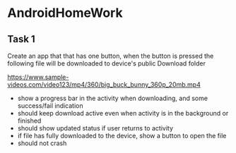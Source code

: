 # AndroidHomeWork

## Task 1

Create an app that that has one button, when the button is pressed the following file will be downloaded to device's public Download folder


https://www.sample-videos.com/video123/mp4/360/big_buck_bunny_360p_20mb.mp4


- show a progress bar in the activity when downloading, and some success/fail indication
- should keep download active even when activity is in the background or finished
- should show updated status if user returns to activity
- if file has fully downloaded to the device, show a button to open the file 
- should not crash

